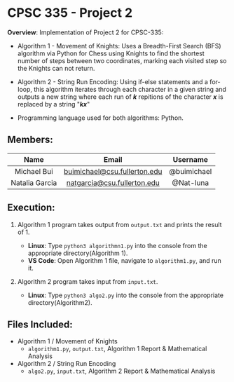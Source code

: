 # CPSC 335 - Project 2

   **Overview**: Implementation of Project 2 for CPSC-335:

   * Algorithm 1 - Movement of Knights: Uses a Breadth-First Search (BFS) algorithm via Python for Chess using Knights to find the shortest number of steps between two coordinates, marking each visited step so the Knights can not return.

   * Algorithm 2 - String Run Encoding: Using if-else statements and a for-loop, this algorithm iterates through each character in a given string and outputs a new string where each run of ***k*** repitions of the character ***x*** is replaced by a string "***kx***"

   * Programming language used for both algorithms: Python.


## Members:
  
   | **Name** | **Email**| **Username** |
   | :----: | :------: | :-------:    |
   | Michael Bui | <buimichael@csu.fullerton.edu> | @buimichael |
   | Natalia Garcia | <natgarcia@csu.fullerton.edu> | @Nat-luna |


## Execution:

   1. Algorithm 1 program takes output from `output.txt` and prints the result of 1.

      * **Linux**: Type `python3 algorithmn1.py` into the console from the appropriate directory(Algorithm 1).
      * **VS Code**: Open Algorithm 1 file, navigate to `algorithm1.py`, and run it.

   2. Algorithm 2 program takes input from `input.txt`.

      * **Linux**: Type `python3 algo2.py` into the console from the appropriate directory(Algorithm2).

## Files Included:

   * Algorithm 1 / Movement of Knights
      * `algorithm1.py`, `output.txt`, Algorithm 1 Report & Mathematical Analysis
   * Algorithm 2 / String Run Encoding
      * `algo2.py`, `input.txt`, Algorithm 2 Report & Mathematical Analysis

